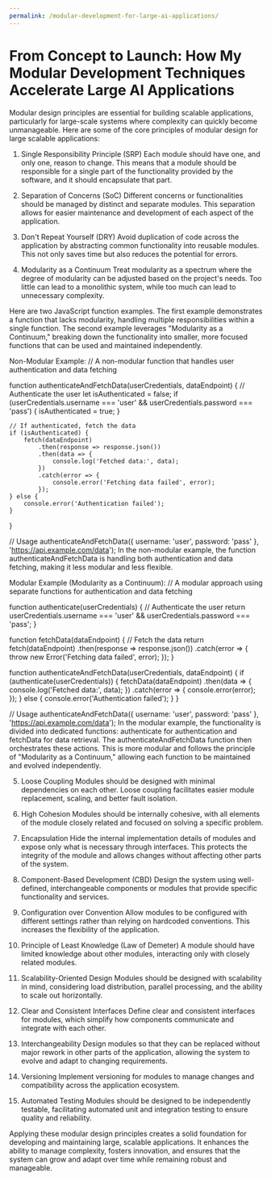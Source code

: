 ```yaml
---
permalink: /modular-development-for-large-ai-applications/
---
```


# From Concept to Launch: How My Modular Development Techniques Accelerate Large AI Applications

Modular design principles are essential for building scalable applications, particularly for large-scale systems where complexity can quickly become unmanageable. Here are some of the core principles of modular design for large scalable applications:

1. Single Responsibility Principle (SRP)
   Each module should have one, and only one, reason to change. This means that a module should be responsible for a single part of the functionality provided by the software, and it should encapsulate that part.

2. Separation of Concerns (SoC)
   Different concerns or functionalities should be managed by distinct and separate modules. This separation allows for easier maintenance and development of each aspect of the application.

3. Don't Repeat Yourself (DRY)
   Avoid duplication of code across the application by abstracting common functionality into reusable modules. This not only saves time but also reduces the potential for errors.

4. Modularity as a Continuum
   Treat modularity as a spectrum where the degree of modularity can be adjusted based on the project's needs. Too little can lead to a monolithic system, while too much can lead to unnecessary complexity.

Here are two JavaScript function examples. The first example demonstrates a function that lacks modularity, handling multiple responsibilities within a single function. The second example leverages "Modularity as a Continuum," breaking down the functionality into smaller, more focused functions that can be used and maintained independently.

Non-Modular Example:
// A non-modular function that handles user authentication and data fetching

function authenticateAndFetchData(userCredentials, dataEndpoint) {
// Authenticate the user
let isAuthenticated = false;
if (userCredentials.username === 'user' && userCredentials.password === 'pass') {
isAuthenticated = true;
}

    // If authenticated, fetch the data
    if (isAuthenticated) {
        fetch(dataEndpoint)
            .then(response => response.json())
            .then(data => {
                console.log('Fetched data:', data);
            })
            .catch(error => {
                console.error('Fetching data failed', error);
            });
    } else {
        console.error('Authentication failed');
    }

}

// Usage
authenticateAndFetchData({ username: 'user', password: 'pass' }, 'https://api.example.com/data');
In the non-modular example, the function authenticateAndFetchData is handling both authentication and data fetching, making it less modular and less flexible.

Modular Example (Modularity as a Continuum):
// A modular approach using separate functions for authentication and data fetching

function authenticate(userCredentials) {
// Authenticate the user
return userCredentials.username === 'user' && userCredentials.password === 'pass';
}

function fetchData(dataEndpoint) {
// Fetch the data
return fetch(dataEndpoint)
.then(response => response.json())
.catch(error => {
throw new Error('Fetching data failed', error);
});
}

function authenticateAndFetchData(userCredentials, dataEndpoint) {
if (authenticate(userCredentials)) {
fetchData(dataEndpoint)
.then(data => {
console.log('Fetched data:', data);
})
.catch(error => {
console.error(error);
});
} else {
console.error('Authentication failed');
}
}

// Usage
authenticateAndFetchData({ username: 'user', password: 'pass' }, 'https://api.example.com/data');
In the modular example, the functionality is divided into dedicated functions: authenticate for authentication and fetchData for data retrieval. The authenticateAndFetchData function then orchestrates these actions. This is more modular and follows the principle of "Modularity as a Continuum," allowing each function to be maintained and evolved independently.

5. Loose Coupling
   Modules should be designed with minimal dependencies on each other. Loose coupling facilitates easier module replacement, scaling, and better fault isolation.

6. High Cohesion
   Modules should be internally cohesive, with all elements of the module closely related and focused on solving a specific problem.

7. Encapsulation
   Hide the internal implementation details of modules and expose only what is necessary through interfaces. This protects the integrity of the module and allows changes without affecting other parts of the system.

8. Component-Based Development (CBD)
   Design the system using well-defined, interchangeable components or modules that provide specific functionality and services.

9. Configuration over Convention
   Allow modules to be configured with different settings rather than relying on hardcoded conventions. This increases the flexibility of the application.

10. Principle of Least Knowledge (Law of Demeter)
    A module should have limited knowledge about other modules, interacting only with closely related modules.

11. Scalability-Oriented Design
    Modules should be designed with scalability in mind, considering load distribution, parallel processing, and the ability to scale out horizontally.

12. Clear and Consistent Interfaces
    Define clear and consistent interfaces for modules, which simplify how components communicate and integrate with each other.

13. Interchangeability
    Design modules so that they can be replaced without major rework in other parts of the application, allowing the system to evolve and adapt to changing requirements.

14. Versioning
    Implement versioning for modules to manage changes and compatibility across the application ecosystem.

15. Automated Testing
    Modules should be designed to be independently testable, facilitating automated unit and integration testing to ensure quality and reliability.

Applying these modular design principles creates a solid foundation for developing and maintaining large, scalable applications. It enhances the ability to manage complexity, fosters innovation, and ensures that the system can grow and adapt over time while remaining robust and manageable.
